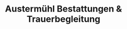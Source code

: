 ---
title: "Austermühl Bestattungen & Trauerbegleitung"
url: /bad-krozingen/austermuehl-bestattungen-und-trauerbegleitung/
shop: Bestattungen
---